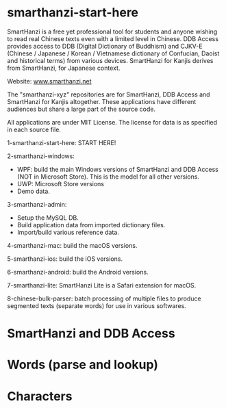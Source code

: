# smarthanzi-start-here

SmartHanzi is a free yet professional tool for students and anyone wishing to read real Chinese texts even with a limited level in Chinese. DDB Access provides access to DDB (Digital Dictionary of Buddhism) and CJKV-E (Chinese / Japanese / Korean / Vietnamese dictionary of Confucian, Daoist and historical terms) from various devices. SmartHanzi for Kanjis derives from SmartHanzi, for Japanese context.

Website: www.smarthanzi.net

The "smarthanzi-xyz" repositories are for SmartHanzi, DDB Access and SmartHanzi for Kanjis altogether. These applications have different audiences but share a large part of the source code.

All applications are under MIT License. The license for data is as specified in each source file.

1-smarthanzi-start-here: START HERE!

2-smarthanzi-windows:
- WPF: build the main Windows versions of SmartHanzi and DDB Access (NOT in Microsoft Store). This is the model for all other versions.
- UWP: Microsoft Store versions
- Demo data.

3-smarthanzi-admin:
- Setup the MySQL DB.
- Build application data from imported dictionary files.
- Import/build various reference data.

4-smarthanzi-mac: build the macOS versions.

5-smarthanzi-ios: build the iOS versions.

6-smarthanzi-android: build the Android versions.

7-smarthanzi-lite: SmartHanzi Lite is a Safari extension for macOS.

8-chinese-bulk-parser: batch processing of multiple files to produce segmented texts (separate words) for use in various softwares.

# SmartHanzi and DDB Access

# Words (parse and lookup)

# Characters
